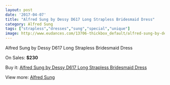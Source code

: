 ```yaml
---
layout: post
date: '2017-04-07'
title: "Alfred Sung by Dessy D617 Long Strapless Bridesmaid Dress"
category: Alfred Sung
tags: ["strapless","dresses","sung","special","unique"]
image: http://www.eudances.com/13706-thickbox_default/alfred-sung-by-dessy-d617-long-strapless-bridesmaid-dress.jpg
---
```

Alfred Sung by Dessy D617 Long Strapless Bridesmaid Dress

On Sales: **$230**
<a href="https://www.eudances.com/en/alfred-sung/4126-alfred-sung-by-dessy-d617-long-strapless-bridesmaid-dress.html"><amp-img layout="responsive" width="600" height="600" src="//www.eudances.com/13706-thickbox_default/alfred-sung-by-dessy-d617-long-strapless-bridesmaid-dress.jpg" alt="Alfred Sung by Dessy D617 Long Strapless Bridesmaid Dress 0" /></a>
<a href="https://www.eudances.com/en/alfred-sung/4126-alfred-sung-by-dessy-d617-long-strapless-bridesmaid-dress.html"><amp-img layout="responsive" width="600" height="600" src="//www.eudances.com/13707-thickbox_default/alfred-sung-by-dessy-d617-long-strapless-bridesmaid-dress.jpg" alt="Alfred Sung by Dessy D617 Long Strapless Bridesmaid Dress 1" /></a>
<a href="https://www.eudances.com/en/alfred-sung/4126-alfred-sung-by-dessy-d617-long-strapless-bridesmaid-dress.html"><amp-img layout="responsive" width="600" height="600" src="//www.eudances.com/13708-thickbox_default/alfred-sung-by-dessy-d617-long-strapless-bridesmaid-dress.jpg" alt="Alfred Sung by Dessy D617 Long Strapless Bridesmaid Dress 2" /></a>
<a href="https://www.eudances.com/en/alfred-sung/4126-alfred-sung-by-dessy-d617-long-strapless-bridesmaid-dress.html"><amp-img layout="responsive" width="600" height="600" src="//www.eudances.com/13709-thickbox_default/alfred-sung-by-dessy-d617-long-strapless-bridesmaid-dress.jpg" alt="Alfred Sung by Dessy D617 Long Strapless Bridesmaid Dress 3" /></a>

Buy it: [Alfred Sung by Dessy D617 Long Strapless Bridesmaid Dress](https://www.eudances.com/en/alfred-sung/4126-alfred-sung-by-dessy-d617-long-strapless-bridesmaid-dress.html "Alfred Sung by Dessy D617 Long Strapless Bridesmaid Dress")

View more: [Alfred Sung](https://www.eudances.com/en/52-alfred-sung "Alfred Sung")